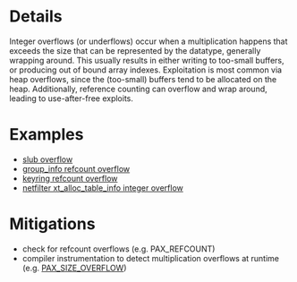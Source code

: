 # Details

Integer overflows (or underflows) occur when a multiplication happens
that exceeds the size that can be represented by the datatype, generally
wrapping around. This usually results in either writing to too-small
buffers, or producing out of bound array indexes. Exploitation is most
common via heap overflows, since the (too-small) buffers tend to be
allocated on the heap. Additionally, reference counting can overflow and
wrap around, leading to use-after-free exploits.

# Examples

  - [slub
    overflow](https://jon.oberheide.org/blog/2010/09/10/linux-kernel-can-slub-overflow/)
  - [group_info refcount
    overflow](https://cyseclabs.com/page?n=02012016)
  - [keyring refcount
    overflow](http://perception-point.io/2016/01/14/analysis-and-exploitation-of-a-linux-kernel-vulnerability-cve-2016-0728/)
  - [netfilter xt_alloc_table_info integer
    overflow](https://code.google.com/p/google-security-research/issues/detail?id=758)

# Mitigations

  - check for refcount overflows (e.g. PAX_REFCOUNT)
  - compiler instrumentation to detect multiplication overflows at
    runtime (e.g.
    [PAX_SIZE_OVERFLOW](https://github.com/ephox-gcc-plugins))